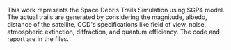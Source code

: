 This work represents the Space Debris Trails Simulation using SGP4 model. The actual trails are generated by considering the magnitude, albedo, distance of the satellite, CCD's specifications like field of view, noise, atmospheric extinction, diffraction, and quantum efficiency. The code and report are in the files.